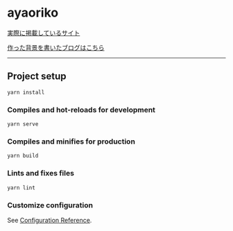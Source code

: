 # ayaoriko

[実際に掲載しているサイト](https://liff.line.me/1657287384-Ko2w4vXv)

[作った背景を書いたブログはこちら](https://liff.line.me/1657287384-Ko2w4vXv)

---

## Project setup
```
yarn install
```

### Compiles and hot-reloads for development
```
yarn serve
```

### Compiles and minifies for production
```
yarn build
```

### Lints and fixes files
```
yarn lint
```

### Customize configuration
See [Configuration Reference](https://cli.vuejs.org/config/).
